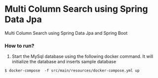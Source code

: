 # Multi Column Search using Spring Data Jpa
Multi Column Search using Spring Data Jpa and Spring Boot

### How to run?
1. Start the MySql database using the following docker command. It will initialize the database and inserts sample database
```shell script
$ docker-compose  -f src/main/resources/docker-compose.yml up
``` 

 
